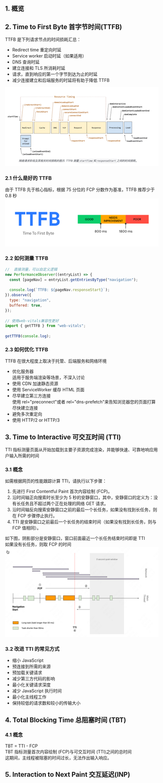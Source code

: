 ## 1. 概览

## 2. Time to First Byte 首字节时间(TTFB)

TTFB 是下列请求节点的时间损耗汇总：

- Redirect time 重定向时延
- Service worker 启动时延（如果适用）
- DNS 查询时延
- 建立连接和 TLS 所消耗时延
- 请求，直到响应的第一个字节到达为止的时延
- 减少连接建立和后端服务的时延将有助于降低 TTFB

![](imgs/img_1.png)

### 2.1 什么是好的 TTFB

由于 TTFB 先于核心指标，根据 75 分位的 FCP 分数作为基准，TTFB 推荐少于 0.8 秒  
![](imgs/img_2.png)

### 2.2 如何测量 TTFB

```javascript
//  直接测量，可以自定义逻辑
new PerformanceObserver((entryList) => {
  const [pageNav] = entryList.getEntriesByType("navigation");

  console.log(`TTFB: ${pageNav.responseStart}`);
}).observe({
  type: "navigation",
  buffered: true,
});

// 使用web-vitals兼容性更好
import { getTTFB } from "web-vitals";

getTTFB(console.log);
```

### 2.3 如何优化 TTFB

TTFB 在很大程度上取决于托管、后端服务和网络环境

- 优化服务器  
  适用于服务端渲染等场景，不深入讨论
- 使用 CDN 加速静态资源
- 使用 ServiceWorker 缓存 HTML 页面
- 尽早建立第三方连接  
  使用 rel="preconnect"或者 rel="dns-prefetch"来告知浏览器您的页面打算尽快建立连接
- 避免多次重定向
- 使用 HTTP/2 or HTTP/3

## 3. Time to Interactive 可交互时间 (TTI)

TTI 指标测量页面从开始加载到主要子资源完成渲染，并能够快速、可靠地响应用户输入所需的时间

### 3.1 概念

如需根据网页的性能跟踪计算 TTI，请执行以下步骤：

1. 先进行 First Contentful Paint 首次内容绘制 (FCP)。
2. 沿时间轴正向搜索时长至少为 5 秒的安静窗口，其中，安静窗口的定义为：没有长任务且不超过两个正在处理的网络 GET 请求。
3. 沿时间轴反向搜索安静窗口之前的最后一个长任务，如果没有找到长任务，则在 FCP 步骤停止执行。
4. TTI 是安静窗口之前最后一个长任务的结束时间（如果没有找到长任务，则与 FCP 值相同）。

如下图，阴影部分是安静窗口，窗口前面最近一个长任务结束时间即是 TTI  
如果没有长任务，则取 FCP 的时间  
![](imgs/img_9.png)

### 3.2 改进 TTI 的常见方式

- 缩小 JavaScript
- 预连接到所需的来源
- 预加载关键请求
- 减少第三方代码的影响
- 最小化关键请求深度
- 减少 JavaScript 执行时间
- 最小化主线程工作
- 保持较低的请求数和较小的传输大小

## 4. Total Blocking Time 总阻塞时间 (TBT)

### 4.1 概念

TBT = TTI - FCP  
TBT 指标测量首次内容绘制 (FCP)与可交互时间 (TTI)之间的总时间  
这期间，主线程被阻塞的时间过长，无法作出输入响应。

## 5. Interaction to Next Paint 交互延迟(INP)
